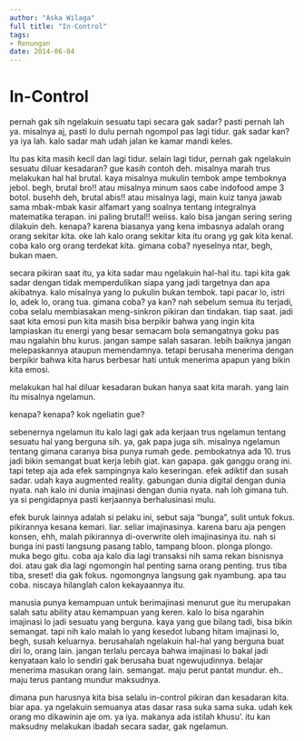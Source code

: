 ```yaml
---
author: "Aska Wilaga"
full title: "In-Control"
tags:
- Renungan
date: 2014-06-04
---
```


# In-Control

pernah gak sih ngelakuin sesuatu tapi secara gak sadar? pasti pernah lah ya. misalnya aj, pasti lo dulu pernah ngompol pas lagi tidur. gak sadar kan? ya iya lah. kalo sadar mah udah jalan ke kamar mandi keles.

Itu pas kita masih kecil dan lagi tidur. selain lagi tidur, pernah gak ngelakuin sesuatu diluar kesadaran? gue kasih contoh deh. misalnya marah trus melakukan hal hal brutal. kaya misalnya mukulin tembok ampe temboknya jebol. begh, brutal bro!! atau misalnya minum saos cabe indofood ampe 3 botol. busehh deh, brutal abis!! atau misalnya lagi, main kuiz tanya jawab sama mbak-mbak kasir alfamart yang soalnya tentang integralnya matematika terapan. ini paling brutal!! weiiss. kalo bisa jangan sering sering dilakuin deh. kenapa? karena biasanya yang kena imbasnya adalah orang orang sekitar kita. oke lah kalo orang sekitar kita itu orang yg gak kita kenal. coba kalo org orang terdekat kita. gimana coba? nyeselnya ntar, begh, bukan maen.

secara pikiran saat itu, ya kita sadar mau ngelakuin hal-hal itu. tapi kita gak sadar dengan tidak memperdulikan siapa yang jadi targetnya dan apa akibatnya. kalo misalnya yang lo pukulin bukan tembok. tapi pacar lo, istri lo, adek lo, orang tua. gimana coba? ya kan? nah sebelum semua itu terjadi, coba selalu membiasakan meng-sinkron pikiran dan tindakan. tiap saat. jadi saat kita emosi pun kita masih bisa berpikir bahwa yang ingin kita lampiaskan itu energi yang besar semacam bola semangatnya goku pas mau ngalahin bhu kurus. jangan sampe salah sasaran. lebih baiknya jangan melepaskannya ataupun memendamnya. tetapi berusaha menerima dengan berpikir bahwa kita harus berbesar hati untuk menerima apapun yang bikin kita emosi.

melakukan hal hal diluar kesadaran bukan hanya saat kita marah. yang lain itu misalnya ngelamun.

kenapa? kenapa? kok ngeliatin gue?

sebenernya ngelamun itu kalo lagi gak ada kerjaan trus ngelamun tentang sesuatu hal yang berguna sih. ya, gak papa juga sih. misalnya ngelamun tentang gimana caranya bisa punya rumah gede. pembokatnya ada 10. trus jadi bikin semangat buat kerja lebih giat. kan gapapa. gak ganggu orang ini. tapi tetep aja ada efek sampingnya kalo keseringan. efek adiktif dan susah sadar. udah kaya augmented reality. gabungan dunia digital dengan dunia nyata. nah kalo ini dunia imajinasi dengan dunia nyata. nah loh gimana tuh. ya si pengidapnya pasti kerjaannya berhalusinasi mulu.

efek buruk lainnya adalah si pelaku ini, sebut saja “bunga”, sulit untuk fokus. pikirannya kesana kemari. liar. seliar imajinasinya. karena baru aja pengen konsen, ehh, malah pikirannya di-overwrite oleh imajinasinya itu. nah si bunga ini pasti langsung pasang tablo, tampang bloon. plonga plongo. muka bego gitu. coba aja kalo dia lagi transaksi nih sama rekan bisnisnya doi. atau gak dia lagi ngomongin hal penting sama orang penting. trus tiba tiba, sreset! dia gak fokus. ngomongnya langsung gak nyambung. apa tau coba. niscaya hilanglah calon kekayaannya itu.

manusia punya kemampuan untuk berimajinasi menurut gue itu merupakan salah satu ability atau kemampuan yang keren. kalo lo bisa ngarahin imajinasi lo jadi sesuatu yang berguna. kaya yang gue bilang tadi, bisa bikin semangat. tapi nih kalo malah lo yang kesedot lubang hitam imajinasi lo, begh, susah keluarnya. berusahalah ngelakuin hal-hal yang berguna buat diri lo, orang lain. jangan terlalu percaya bahwa imajinasi lo bakal jadi kenyataan kalo lo sendiri gak berusaha buat ngewujudinnya. belajar menerima masukan orang lain. semangat. maju perut pantat mundur. eh.. maju terus pantang mundur maksudnya.

dimana pun harusnya kita bisa selalu in-control pikiran dan kesadaran kita. biar apa. ya ngelakuin semuanya atas dasar rasa suka sama suka. udah kek orang mo dikawinin aje om. ya iya. makanya ada istilah khusu’. itu kan maksudny melakukan ibadah secara sadar, gak ngelamun.